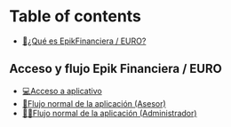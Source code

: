 # Table of contents

* [📲¿Qué es EpikFinanciera / EURO?](README.md)

## Acceso y flujo Epik Financiera / EURO

* [💻Acceso a aplicativo](acceso-y-flujo-epik-financiera-euro/acceso-a-aplicativo.md)
* [🌊Flujo normal de la aplicación \(Asesor\)](acceso-y-flujo-epik-financiera-euro/flujo-normal-de-la-aplicacion-asesor.md)
* [👨‍✈️Flujo normal de la aplicación \(Administrador\)](acceso-y-flujo-epik-financiera-euro/flujo-normal-de-la-aplicacion-administrador.md)

